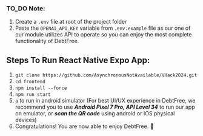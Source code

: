 ### TO_DO Note: 
1. Create a `.env` file at root of the project folder
2. Paste the `OPENAI_API_KEY` variable from `.env.example` file as our one of our module utilizes API to operate so you can enjoy the most complete functionality of DebtFree.

## Steps To Run React Native Expo App:
1. `git clone https://github.com/AsynchronousNotAvailable/VHack2024.git`
2. `cd frontend`
3. `npm install --force`
4. `npm run start`
5. `a` to run in android simulator (For best UI/UX experience in DebtFree, we recommend you to use ***Android Pixel 7 Pro, API Level 34*** to run our app on emulator, or ***scan the QR code*** using android or IOS physical devices)
6. Congratulations! You are now able to enjoy DebtFree. 😬






